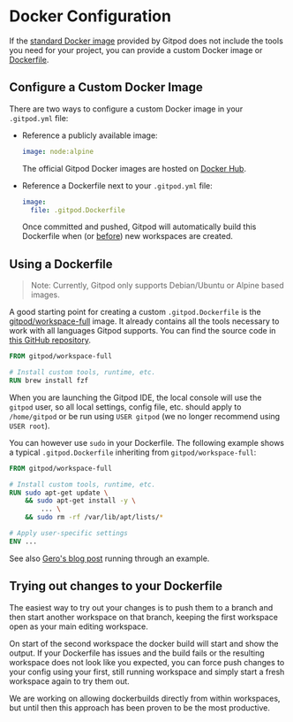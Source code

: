 # Docker Configuration

If the [standard Docker image](https://github.com/gitpod-io/workspace-images/blob/master/full/Dockerfile) provided by Gitpod does not include the tools you need for your project, you can provide a custom Docker image or [Dockerfile](#using-a-dockerfile).

## Configure a Custom Docker Image

There are two ways to configure a custom Docker image in your `.gitpod.yml` file:

* Reference a publicly available image:

    ```yaml
    image: node:alpine
    ```
    The official Gitpod Docker images are hosted on <a href="https://hub.docker.com/u/gitpod/" target="_blank">Docker Hub</a>.
* Reference a Dockerfile next to your `.gitpod.yml` file:

    ```yaml
    image:
      file: .gitpod.Dockerfile
    ```
    Once committed and pushed, Gitpod will automatically build this Dockerfile when (or <a href="/docs/prebuilds/" target="_blank">before</a>) new workspaces are created.

## Using a Dockerfile

> Note: Currently, Gitpod only supports Debian/Ubuntu or Alpine based images.

A good starting point for creating a custom `.gitpod.Dockerfile` is the
<a href="https://hub.docker.com/r/gitpod/workspace-full/" target="_blank">gitpod/workspace-full</a> image. It already contains all the tools necessary to work with all languages Gitpod supports.
You can find the source code in <a href="https://github.com/gitpod-io/workspace-images/" target="_blank">this GitHub repository</a>.

```Dockerfile
FROM gitpod/workspace-full

# Install custom tools, runtime, etc.
RUN brew install fzf
```

When you are launching the Gitpod IDE, the local console will use the `gitpod` user, so all local settings, config file, etc. should apply to `/home/gitpod` or be run using `USER gitpod` (we no longer recommend using `USER root`).

You can however use `sudo` in your Dockerfile. The following example shows a typical `.gitpod.Dockerfile` inheriting from `gitpod/workspace-full`:
```Dockerfile
FROM gitpod/workspace-full

# Install custom tools, runtime, etc.
RUN sudo apt-get update \
    && sudo apt-get install -y \
        ... \
    && sudo rm -rf /var/lib/apt/lists/*

# Apply user-specific settings
ENV ...
```

See also [Gero's blog post](/blog/docker-in-gitpod/) running through an example.

## Trying out changes to your Dockerfile

The easiest way to try out your changes is to push them to a branch and then start another workspace on that branch, keeping the first workspace open as your main editing workspace.

On start of the second workspace the docker build will start and show the output. If your Dockerfile has issues and the build fails or the resulting workspace does not look like you expected,
you can force push changes to your config using your first, still running workspace and simply start a fresh workspace again to try them out.

We are working on allowing dockerbuilds directly from within workspaces, but until then this approach has been proven to be the most productive.
